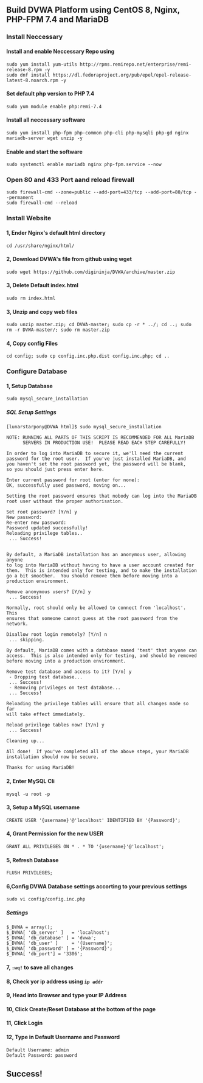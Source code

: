 ## Build DVWA Platform using CentOS 8, Nginx, PHP-FPM 7.4 and MariaDB

### Install Neccessary

#### Install and enable Neccessary Repo using
    sudo yum install yum-utils http://rpms.remirepo.net/enterprise/remi-release-8.rpm -y
    sudo dnf install https://dl.fedoraproject.org/pub/epel/epel-release-latest-8.noarch.rpm -y
	
#### Set default php version to PHP 7.4
    sudo yum module enable php:remi-7.4
	
#### Install all neccessary software 
    sudo yum install php-fpm php-common php-cli php-mysqli php-gd nginx mariadb-server wget unzip -y
	
#### Enable and start the software

    sudo systemctl enable mariadb nginx php-fpm.service --now
	
### Open 80 and 433 Port aand reload firewall

    sudo firewall-cmd --zone=public --add-port=433/tcp --add-port=80/tcp --permanent
	sudo firewall-cmd --reload
	
### Install Website

#### 1, Ender Nginx's default html directory 
    cd /usr/share/nginx/html/
	
#### 2, Download DVWA's file from github using wget
    sudo wget https://github.com/digininja/DVWA/archive/master.zip
	
#### 3, Delete Default index.html
    sudo rm index.html 	
	
#### 3, Unzip and copy web files
    sudo unzip master.zip; cd DVWA-master; sudo cp -r * ../; cd ..; sudo rm -r DVWA-master/; sudo rm master.zip
	
#### 4, Copy config Files
    cd config; sudo cp config.inc.php.dist config.inc.php; cd ..
	
### Configure Database

#### 1, Setup Database 
    sudo mysql_secure_installation
	
##### SQL Setup Settings
```
[lunarstarpony@DVWA html]$ sudo mysql_secure_installation

NOTE: RUNNING ALL PARTS OF THIS SCRIPT IS RECOMMENDED FOR ALL MariaDB
      SERVERS IN PRODUCTION USE!  PLEASE READ EACH STEP CAREFULLY!

In order to log into MariaDB to secure it, we'll need the current
password for the root user.  If you've just installed MariaDB, and
you haven't set the root password yet, the password will be blank,
so you should just press enter here.

Enter current password for root (enter for none):
OK, successfully used password, moving on...

Setting the root password ensures that nobody can log into the MariaDB
root user without the proper authorisation.

Set root password? [Y/n] y
New password:
Re-enter new password:
Password updated successfully!
Reloading privilege tables..
 ... Success!


By default, a MariaDB installation has an anonymous user, allowing anyone
to log into MariaDB without having to have a user account created for
them.  This is intended only for testing, and to make the installation
go a bit smoother.  You should remove them before moving into a
production environment.

Remove anonymous users? [Y/n] y
 ... Success!

Normally, root should only be allowed to connect from 'localhost'.  This
ensures that someone cannot guess at the root password from the network.

Disallow root login remotely? [Y/n] n
 ... skipping.

By default, MariaDB comes with a database named 'test' that anyone can
access.  This is also intended only for testing, and should be removed
before moving into a production environment.

Remove test database and access to it? [Y/n] y
 - Dropping test database...
 ... Success!
 - Removing privileges on test database...
 ... Success!

Reloading the privilege tables will ensure that all changes made so far
will take effect immediately.

Reload privilege tables now? [Y/n] y
 ... Success!

Cleaning up...

All done!  If you've completed all of the above steps, your MariaDB
installation should now be secure.

Thanks for using MariaDB!
```
#### 2, Enter MySQL Cli
    mysql -u root -p
	
#### 3, Setup a MySQL username 
    CREATE USER '{username}'@'localhost' IDENTIFIED BY '{Password}';

#### 4, Grant Permission for the new USER
    GRANT ALL PRIVILEGES ON * . * TO '{username}'@'localhost';
	
#### 5, Refresh Database 
    FLUSH PRIVILEGES;

#### 6,Config DVWA Database settings accorting to your previous settings
    sudo vi config/config.inc.php
	
##### Settings
```
$_DVWA = array();
$_DVWA[ 'db_server' ]   = 'localhost';
$_DVWA[ 'db_database' ] = 'dvwa';
$_DVWA[ 'db_user' ]     = '{Username}';
$_DVWA[ 'db_password' ] = '{Password}';
$_DVWA[ 'db_port'] = '3306';
```
#### 7, `:wq!` to save all changes

#### 8, Check yor ip address using `ip addr`

#### 9, Head into Browser and type your IP Address

#### 10, Click Create/Reset Database at the bottom of the page

#### 11, Click Login 

#### 12, Type in Default Username and Password

    Default Username: admin
	Default Password: password
	
## Success!
